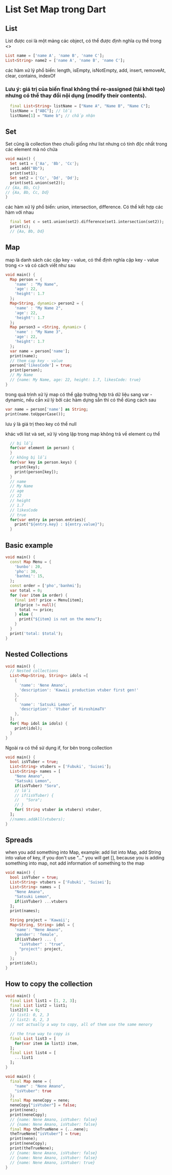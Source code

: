 # List Set Map trong Dart

## List

List được coi là một mảng các object, có thể được định nghĩa cụ thể trong <> 

```dart
List name = ['name A', 'name B', 'name C'];
List<String> name2 = ['name A', 'name B', 'name C'];
```
các hàm xử lý phổ biến: length, isEmpty, isNotEmpty, add, insert, removeAt, clear, contains, indexOf

### Lưu ý: giá trị của biến final không thể re-assigned (tái khởi tạo) nhưng có thể thay đổi nội dụng (modify their contents).

```dart
  final List<String> listName = ["Name A", "Name B", "Name C"];
  listName = ["ABC"]; // lỗi
  listName[1] = "Name b"; // chấp nhận
```
## Set

Set cũng là collection theo chuỗi giống như list nhưng có tính độc nhất trong các element mà nó chứa

```dart
void main() {
  Set set1 = {'Aa', 'Bb', 'Cc'};
  set1.add("Bb");
  print(set1);
  Set set2 = {'Cc', 'Dd', 'Dd'};
  print(set1.union(set2));
// {Aa, Bb, Cc}
// {Aa, Bb, Cc, Dd}
}
```
các hàm xử lý phổ biến: union, intersection, difference. Có thể kết hợp các hàm với nhau

```dart
  final Set c = set1.union(set2).difference(set1.intersection(set2));
  print(c);
  // {Aa, Bb, Dd}
```
## Map

map là danh sách các cặp key - value, có thể định nghĩa cặp key - value trong <> và có cách viết như sau

```dart
void main() {
  Map person = {
    'name' : "My Name",
    'age': 22,
    'height': 1.7
  };
  Map<String, dynamic> person2 = {
    'name' : "My Name 2",
    'age': 22,
    'height': 1.7
  };
  Map person3 = <String, dynamic> {
    'name' : "My Name 3",
    'age': 22,
    'height': 1.7
  };
  var name = person['name'];
  print(name);
  // them cap key - value
  person['likesCode'] = true;
  print(person);
  // My Name
  // {name: My Name, age: 22, height: 1.7, likesCode: true}
}
```
trong quá trình xử lý map có thể gặp trường hợp trả dữ liệu sang var - dynamic, nếu cần xử lý bởi các hàm dựng sẵn thì có thể dùng cách sau

```dart
var name = person['name'] as String;
print(name.toUpperCase());
```
lưu ý là giá trị theo key có thể null

khác với list và set, xử lý vòng lặp trong map không trả về element cụ thể

```dart
  // bị lỗi
  for(var element in person) {
  }
  // không bị lỗi
  for(var key in person.keys) {
    print(key);
    print(person[key]);
  }
  // name
  // My Name
  // age
  // 22
  // height
  // 1.7
  // likesCode
  // true
  for(var entry in person.entries){
    print("${entry.key} : ${entry.value}");
  }
```
## Basic example 

```dart
void main() {
  const Map Menu = {
    'bunbo': 20,
    'pho': 30,
    'banhmi': 15,
  };
  const order = ['pho','banhmi'];
  var total = 0;
  for (var item in order) {
    final int? price = Menu[item];
    if(price != null){
      total += price;
    } else {
      print("${item} is not on the menu");
    }
  }
  print('total: $total');
}
```
## Nested Collections

```dart
void main() {
  // Nested collections
  List<Map<String, String>> idols =[
    {
      'name': 'Nene Amano',
      'description': 'Kawaii production vtuber first gen!'
    },
    {
      'name': 'Satsuki Lemon',
      'description': 'Vtuber of HiroshimaTV'
    },
  ];
  for( Map idol in idols) {
    print(idol);
  }
}
```
Ngoài ra có thể sử dụng if, for bên trong collection 

```dart
void main() {
  bool isVTuber = true;
  List<String> vtubers = ['Fubuki', 'Suisei'];
  List<String> names = [
    "Nene Amano",
    "Satsuki Lemon",
    if(isVTuber) "Sora",
    // lỗi
    // if(isVTuber) {
    //   "Sora";
    // }
    for( String vtuber in vtubers) vtuber,
  ];
  //names.addAll(vtubers);
}
```

## Spreads 

when you add something into Map, example: add list into Map, add String into value of key, if you don't use "..." you will get [], because you is adding something into map, not add information of something to the map

```dart
void main() {
  bool isVTuber = true;
  List<String> vtubers = ['Fubuki', 'Suisei'];
  List<String> names = [
    "Nene Amano",
    "Satsuki Lemon",
    if(isVTuber) ...vtubers
  ];
  print(names);

  String project = 'Kawaii';
  Map<String, String> idol = {
    'name': "Nene Amano",
    'gender': 'female',
    if(isVTuber) ... {
      "isVtuber" : "true",
      "project": project,
    }
  };
  print(idol);
}
```
## How to copy the collection 

```dart
void main() {
  final List list1 = [1, 2, 3];
  final List list2 = list1;
  list2[0] = 0;
  // list1: 0, 2, 3
  // list2: 0, 2, 3
  // not actually a way to copy, all of them use the same menory

  // the true way to copy is
  final List list3 = [
    for(var item in list1) item,
  ];
  final List list4 = [
    ...list1
  ];
}
```
```dart
void main() {
  final Map nene = {
    "name" : "Nene Amano",
    "isVtuber": true
  };
  final Map neneCopy = nene;
  neneCopy["isVtuber"] = false;
  print(nene);
  print(neneCopy);
  // {name: Nene Amano, isVtuber: false}
  // {name: Nene Amano, isVtuber: false}
  final Map theTrueNene = {...nene};
  theTrueNene["isVtuber"] = true;
  print(nene);
  print(neneCopy);
  print(theTrueNene);
  // {name: Nene Amano, isVtuber: false}
  // {name: Nene Amano, isVtuber: false}
  // {name: Nene Amano, isVtuber: true}
}
```